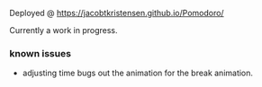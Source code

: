 Deployed @ https://jacobtkristensen.github.io/Pomodoro/

Currently a work in progress. 
### known issues
- adjusting time bugs out the animation for the break animation.  

